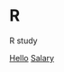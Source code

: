 # R
R study

[Hello](http://shallaa.github.io/R/hello.html)
[Salary](http://shallaa.github.io/R/Salary.html)